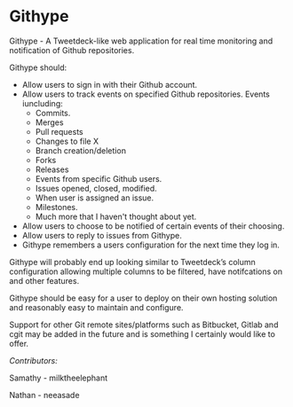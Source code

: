 Githype
=======

Githype - A Tweetdeck-like web application for real time monitoring and notification of Github repositories. 

Githype should:
* Allow users to sign in with their Github account.
* Allow users to track events on specified Github repositories. Events iuncluding:
    * Commits.
    * Merges
    * Pull requests
    * Changes to file X
    * Branch creation/deletion
    * Forks
    * Releases
    * Events from specific Github users.
    * Issues opened, closed, modified.
    * When user is assigned an issue.
    * Milestones.
    * Much more that I haven't thought about yet.
* Allow users to choose to be notified of certain events of their choosing.
* Allow users to reply to issues from Githype.
* Githype remembers a users configuration for the next time they log in.

Githype will probably end up looking similar to Tweetdeck’s column configuration allowing multiple columns to be filtered, have notifcations on and other features.

Githype should be easy for a user to deploy on their own hosting solution and reasonably easy to maintain and configure.

Support for other Git remote sites/platforms such as Bitbucket, Gitlab and cgit may be added in the future and is something I certainly would like to offer.

_Contributors:_

Samathy - milktheelephant

Nathan - neeasade

